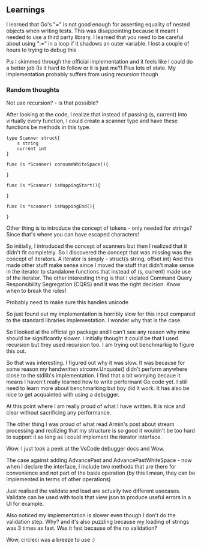 ## Learnings

I learned that Go's "=" is not good enough for asserting equality of nested objects when writing tests. This was disappointing because it meant I needed to
use a third party library.
I learned that you need to be careful about using ":=" in a loop if it shadows an outer variable. I lost a couple of hours to trying to debug this

P.s I skimmed through the official implementation and it feels like I could do a better job (Is it hard to follow or it is just me?)
Plus lots of state. My implementation probably suffers from using recursion though


### Random thoughts
Not use recursion? - is that possible?

After looking at the code, I realize that instead of passing (s, current) into virtually every function, I could create a scanner type
and have these functions be methods in this type.
```golang
type Scanner struct{
    s string
    current int
}

func (s *Scanner) consumeWhiteSpace(){

}

func (s *Scanner) isMappingStart(){

}

func (s *scanner) isMappingEnd(){

}
```
Other thing is to introduce the concept of tokens - only needed for strings? Since that's where you can have escaped characters!

So initially, I introduced the concept of scanners but then I realized that it didn't fit completely.
So I discovered the concept that was missing was the concept of iterators. A iterator is simply - struct{s string, offset int}
And this made other stuff make sense since I moved the stuff that didn't make sense in the iterator to standalone functions that instead of (s, current)
made use of the iterator. The other interesting thing is that I violated Command Query Responsibility Segregation (CQRS) and it was the right decision.
Know when to break the rules!


Probably need to make sure this handles unicode

So just found out my implementation is horribly slow for this input compared to the standard libraries implementation. I wonder why that is the
case.


So I looked at the official go package and I can't see any reason why mine should be significantly slower. I initially thought it could be that I used
recursion but they used recursion too. I am trying out benchmarkig to figure this out.


So that was interesting. I figured out why it was slow. It was because for some reason my handwritten strconv.Unquote() didn't perform anywhere close to the
stdlib's implementation. I find that a bit worrying becaue it means I haven't really learned how to write performant Go code yet. I still need to learn more about benchmarking
but boy did it work. It has also be nice to get acquainted with using a debugger.

At this point where I am really proud of what I have written. It is nice and clear without sacrificing any performance.

The other thing I was proud of what read Armin's post about stream processing and realizing that my structure is so good it wouldn't be too hard to support it as long as I could implement the
iterator interface.


Wow. I just took a peek at the VsCode debugger docs and Wow.

The case against adding AdvancePast and AdvancePastWhiteSpace - now when I declare the interface, I include two methods that are there for convenience and not part of the basis operation (by this I mean,
they can be implemented in terms of other operations)


Just realised the validate and load are actually two different usecases. Validate can be used with tools that view json to produce useful errors in a UI for example.

Also noticed my implementation is slower even though I don't do the validation step. Why? and it's also puzzling because my loading of strings was 3 times as fast. Was it fast because of the no validation?


Wow, circleci was a breeze to use :) 

